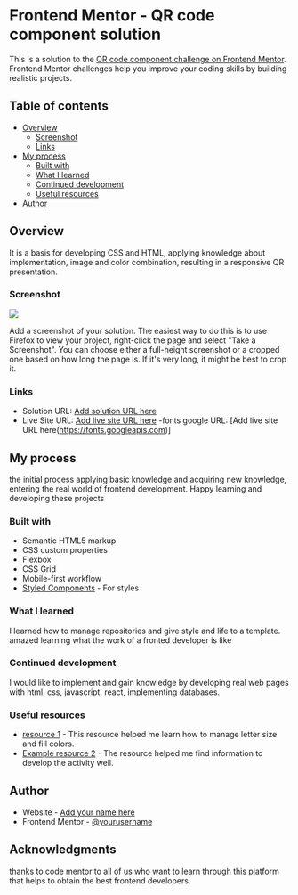 # Frontend Mentor - QR code component solution

This is a solution to the [QR code component challenge on Frontend Mentor](https://www.frontendmentor.io/challenges/qr-code-component-iux_sIO_H). Frontend Mentor challenges help you improve your coding skills by building realistic projects. 

## Table of contents

- [Overview](#overview)
  - [Screenshot](#screenshot)
  - [Links](#links)
- [My process](#my-process)
  - [Built with](#built-with)
  - [What I learned](#what-i-learned)
  - [Continued development](#continued-development)
  - [Useful resources](#useful-resources)
- [Author](#author)

## Overview

It is a basis for developing CSS and HTML, applying knowledge about implementation, image and color combination, resulting in a responsive QR presentation.

### Screenshot

![](./screenshot.jpg)

Add a screenshot of your solution. The easiest way to do this is to use Firefox to view your project, right-click the page and select "Take a Screenshot". You can choose either a full-height screenshot or a cropped one based on how long the page is. If it's very long, it might be best to crop it.


### Links

- Solution URL: [Add solution URL here](https://your-solution-url.com)
- Live Site URL: [Add live site URL here](https://your-live-site-url.com)
-fonts google URL: [Add live site URL here(https://fonts.googleapis.com)]

## My process

the initial process applying basic knowledge and acquiring new knowledge, entering the real world of frontend development. Happy learning and developing these projects

### Built with

- Semantic HTML5 markup
- CSS custom properties
- Flexbox
- CSS Grid
- Mobile-first workflow
- [Styled Components](https://styled-components.com/) - For styles


### What I learned

I learned how to manage repositories and give style and life to a template. amazed learning what the work of a fronted developer is like


### Continued development

I would like to implement and gain knowledge by developing real web pages with html, css, javascript, react, implementing databases.

### Useful resources

- [resource 1](https://fonts.googleapis.com) - This resource helped me learn how to manage letter size and fill colors.
- [Example resource 2](https://www.google.com) - The resource helped me find information to develop the activity well.


## Author

- Website - [Add your name here](https://github.com/ElianaRestrepo99)
- Frontend Mentor - [@yourusername](https://www.frontendmentor.io/profile/@ElianaRestrepo99)


## Acknowledgments

thanks to code mentor to all of us who want to learn through this platform that helps to obtain the best frontend developers.
